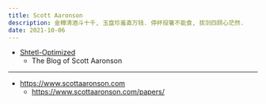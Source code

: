 ```yaml
---
title: Scott Aaronson
description: 金樽清酒斗十千, 玉盘珍羞直万钱. 停杯投箸不能食, 拔剑四顾心茫然.
date: 2021-10-06
---
```


- [Shtetl-Optimized](https://scottaaronson.blog)
  - The Blog of Scott Aaronson

------------------

- https://www.scottaaronson.com
  - https://www.scottaaronson.com/papers/

